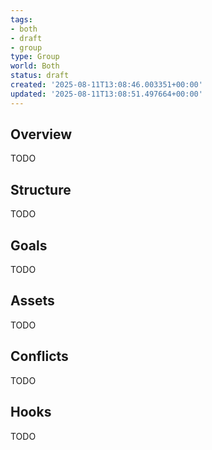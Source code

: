 ```yaml
---
tags:
- both
- draft
- group
type: Group
world: Both
status: draft
created: '2025-08-11T13:08:46.003351+00:00'
updated: '2025-08-11T13:08:51.497664+00:00'
---
```



## Overview

TODO
## Structure

TODO
## Goals

TODO
## Assets

TODO
## Conflicts

TODO
## Hooks

TODO
